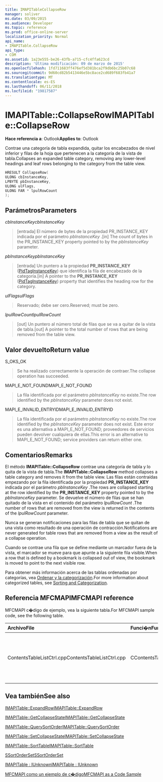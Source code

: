 ```yaml
---
title: IMAPITableCollapseRow
manager: soliver
ms.date: 03/09/2015
ms.audience: Developer
ms.topic: reference
ms.prod: office-online-server
localization_priority: Normal
api_name:
- IMAPITable.CollapseRow
api_type:
- COM
ms.assetid: 1a23e555-be26-43fb-a715-cfc4ffa623cd
description: 'Última modificación: 09 de marzo de 2015'
ms.openlocfilehash: 1fd711683ff476ef5d381bca2f9db6bc25b07c68
ms.sourcegitcommit: 9d60cd82b5413446e5bc8ace2cd689f683fb41a7
ms.translationtype: MT
ms.contentlocale: es-ES
ms.lasthandoff: 06/11/2018
ms.locfileid: "19817587"
---
```

# <a name="imapitablecollapserow"></a><span data-ttu-id="a5af8-103">IMAPITable::CollapseRow</span><span class="sxs-lookup"><span data-stu-id="a5af8-103">IMAPITable::CollapseRow</span></span>

  
  
<span data-ttu-id="a5af8-104">**Hace referencia a**: Outlook</span><span class="sxs-lookup"><span data-stu-id="a5af8-104">**Applies to**: Outlook</span></span> 
  
<span data-ttu-id="a5af8-105">Contrae una categoría de tabla expandida, quitar los encabezados de nivel inferior y filas de la hoja que pertenecen a la categoría de la vista de tabla.</span><span class="sxs-lookup"><span data-stu-id="a5af8-105">Collapses an expanded table category, removing any lower-level headings and leaf rows belonging to the category from the table view.</span></span>
  
```cpp
HRESULT CollapseRow(
ULONG cbInstanceKey,
LPBYTE pbInstanceKey,
ULONG ulFlags,
ULONG FAR * lpulRowCount
);
```

## <a name="parameters"></a><span data-ttu-id="a5af8-106">Parámetros</span><span class="sxs-lookup"><span data-stu-id="a5af8-106">Parameters</span></span>

 <span data-ttu-id="a5af8-107">_cbInstanceKey_</span><span class="sxs-lookup"><span data-stu-id="a5af8-107">_cbInstanceKey_</span></span>
  
> <span data-ttu-id="a5af8-108">[entrada] El número de bytes de la propiedad PR_INSTANCE_KEY indicada por el parámetro _pbInstanceKey_ .</span><span class="sxs-lookup"><span data-stu-id="a5af8-108">[in] The count of bytes in the PR_INSTANCE_KEY property pointed to by the  _pbInstanceKey_ parameter.</span></span> 
    
 <span data-ttu-id="a5af8-109">_pbInstanceKey_</span><span class="sxs-lookup"><span data-stu-id="a5af8-109">_pbInstanceKey_</span></span>
  
> <span data-ttu-id="a5af8-110">[entrada] Un puntero a la propiedad **PR_INSTANCE_KEY** ([PidTagInstanceKey](pidtaginstancekey-canonical-property.md)) que identifica la fila de encabezado de la categoría.</span><span class="sxs-lookup"><span data-stu-id="a5af8-110">[in] A pointer to the **PR_INSTANCE_KEY** ([PidTagInstanceKey](pidtaginstancekey-canonical-property.md)) property that identifies the heading row for the category.</span></span> 
    
 <span data-ttu-id="a5af8-111">_ulFlags_</span><span class="sxs-lookup"><span data-stu-id="a5af8-111">_ulFlags_</span></span>
  
> <span data-ttu-id="a5af8-112">Reservado; debe ser cero.</span><span class="sxs-lookup"><span data-stu-id="a5af8-112">Reserved; must be zero.</span></span>
    
 <span data-ttu-id="a5af8-113">_lpulRowCount_</span><span class="sxs-lookup"><span data-stu-id="a5af8-113">_lpulRowCount_</span></span>
  
> <span data-ttu-id="a5af8-114">[out] Un puntero al número total de filas que se va a quitar de la vista de tabla.</span><span class="sxs-lookup"><span data-stu-id="a5af8-114">[out] A pointer to the total number of rows that are being removed from the table view.</span></span>
    
## <a name="return-value"></a><span data-ttu-id="a5af8-115">Valor devuelto</span><span class="sxs-lookup"><span data-stu-id="a5af8-115">Return value</span></span>

<span data-ttu-id="a5af8-116">S_OK</span><span class="sxs-lookup"><span data-stu-id="a5af8-116">S_OK</span></span> 
  
> <span data-ttu-id="a5af8-117">Se ha realizado correctamente la operación de contraer.</span><span class="sxs-lookup"><span data-stu-id="a5af8-117">The collapse operation has succeeded.</span></span>
    
<span data-ttu-id="a5af8-118">MAPI_E_NOT_FOUND</span><span class="sxs-lookup"><span data-stu-id="a5af8-118">MAPI_E_NOT_FOUND</span></span> 
  
> <span data-ttu-id="a5af8-119">La fila identificada por el parámetro _pbInstanceKey_ no existe.</span><span class="sxs-lookup"><span data-stu-id="a5af8-119">The row identified by the  _pbInstanceKey_ parameter does not exist.</span></span> 
    
<span data-ttu-id="a5af8-120">MAPI_E_INVALID_ENTRYID</span><span class="sxs-lookup"><span data-stu-id="a5af8-120">MAPI_E_INVALID_ENTRYID</span></span> 
  
> <span data-ttu-id="a5af8-121">La fila identificada por el parámetro _pbInstanceKey_ no existe.</span><span class="sxs-lookup"><span data-stu-id="a5af8-121">The row identified by the  _pbInstanceKey_ parameter does not exist.</span></span> <span data-ttu-id="a5af8-122">Este error es una alternativa a MAPI_E_NOT_FOUND; proveedores de servicios pueden devolver cualquiera de ellas.</span><span class="sxs-lookup"><span data-stu-id="a5af8-122">This error is an alternative to MAPI_E_NOT_FOUND; service providers can return either one.</span></span> 
    
## <a name="remarks"></a><span data-ttu-id="a5af8-123">Comentarios</span><span class="sxs-lookup"><span data-stu-id="a5af8-123">Remarks</span></span>

<span data-ttu-id="a5af8-124">El método **IMAPITable::CollapseRow** contrae una categoría de tabla y lo quita de la vista de tabla.</span><span class="sxs-lookup"><span data-stu-id="a5af8-124">The **IMAPITable::CollapseRow** method collapses a table category and removes it from the table view.</span></span> <span data-ttu-id="a5af8-125">Las filas están contraídas empezando por la fila identificada por la propiedad **PR_INSTANCE_KEY** indicada por el parámetro _pbInstanceKey_ .</span><span class="sxs-lookup"><span data-stu-id="a5af8-125">The rows are collapsed starting at the row identified by the **PR_INSTANCE_KEY** property pointed to by the  _pbInstanceKey_ parameter.</span></span> <span data-ttu-id="a5af8-126">Se devuelve el número de filas que se han quitado de la vista en el contenido del parámetro _lpulRowCount_ .</span><span class="sxs-lookup"><span data-stu-id="a5af8-126">The number of rows that are removed from the view is returned in the contents of the  _lpulRowCount_ parameter.</span></span> 
  
<span data-ttu-id="a5af8-127">Nunca se generan notificaciones para las filas de tabla que se quitan de una vista como resultado de una operación de contracción.</span><span class="sxs-lookup"><span data-stu-id="a5af8-127">Notifications are never generated for table rows that are removed from a view as the result of a collapse operation.</span></span> 
  
<span data-ttu-id="a5af8-128">Cuando se contrae una fila que se define mediante un marcador fuera de la vista, el marcador se mueve para que apunte a la siguiente fila visible.</span><span class="sxs-lookup"><span data-stu-id="a5af8-128">When a row that is defined by a bookmark is collapsed out of view, the bookmark is moved to point to the next visible row.</span></span> 
  
<span data-ttu-id="a5af8-129">Para obtener más información acerca de las tablas ordenadas por categorías, vea [Ordenar y la categorización](sorting-and-categorization.md).</span><span class="sxs-lookup"><span data-stu-id="a5af8-129">For more information about categorized tables, see [Sorting and Categorization](sorting-and-categorization.md).</span></span>
  
## <a name="mfcmapi-reference"></a><span data-ttu-id="a5af8-130">Referencia MFCMAPI</span><span class="sxs-lookup"><span data-stu-id="a5af8-130">MFCMAPI reference</span></span>

<span data-ttu-id="a5af8-131">MFCMAPI c�digo de ejemplo, vea la siguiente tabla.</span><span class="sxs-lookup"><span data-stu-id="a5af8-131">For MFCMAPI sample code, see the following table.</span></span>
  
|<span data-ttu-id="a5af8-132">**Archivo**</span><span class="sxs-lookup"><span data-stu-id="a5af8-132">**File**</span></span>|<span data-ttu-id="a5af8-133">**Funci�n**</span><span class="sxs-lookup"><span data-stu-id="a5af8-133">**Function**</span></span>|<span data-ttu-id="a5af8-134">**Comentario**</span><span class="sxs-lookup"><span data-stu-id="a5af8-134">**Comment**</span></span>|
|:-----|:-----|:-----|
|<span data-ttu-id="a5af8-135">ContentsTableListCtrl.cpp</span><span class="sxs-lookup"><span data-stu-id="a5af8-135">ContentsTableListCtrl.cpp</span></span>  <br/> |<span data-ttu-id="a5af8-136">CContentsTableListCtrl::DoExpandCollapse</span><span class="sxs-lookup"><span data-stu-id="a5af8-136">CContentsTableListCtrl::DoExpandCollapse</span></span>  <br/> |<span data-ttu-id="a5af8-137">MFCMAPI usa el método **IMAPITable::CollapseRow** para contraer una categoría de tabla.</span><span class="sxs-lookup"><span data-stu-id="a5af8-137">MFCMAPI uses the **IMAPITable::CollapseRow** method to collapse a table category.</span></span>  <br/> |
   
## <a name="see-also"></a><span data-ttu-id="a5af8-138">Vea también</span><span class="sxs-lookup"><span data-stu-id="a5af8-138">See also</span></span>



[<span data-ttu-id="a5af8-139">IMAPITable::ExpandRow</span><span class="sxs-lookup"><span data-stu-id="a5af8-139">IMAPITable::ExpandRow</span></span>](imapitable-expandrow.md)
  
[<span data-ttu-id="a5af8-140">IMAPITable::GetCollapseState</span><span class="sxs-lookup"><span data-stu-id="a5af8-140">IMAPITable::GetCollapseState</span></span>](imapitable-getcollapsestate.md)
  
[<span data-ttu-id="a5af8-141">IMAPITable::QuerySortOrder</span><span class="sxs-lookup"><span data-stu-id="a5af8-141">IMAPITable::QuerySortOrder</span></span>](imapitable-querysortorder.md)
  
[<span data-ttu-id="a5af8-142">IMAPITable::SetCollapseState</span><span class="sxs-lookup"><span data-stu-id="a5af8-142">IMAPITable::SetCollapseState</span></span>](imapitable-setcollapsestate.md)
  
[<span data-ttu-id="a5af8-143">IMAPITable::SortTable</span><span class="sxs-lookup"><span data-stu-id="a5af8-143">IMAPITable::SortTable</span></span>](imapitable-sorttable.md)
  
[<span data-ttu-id="a5af8-144">SSortOrderSet</span><span class="sxs-lookup"><span data-stu-id="a5af8-144">SSortOrderSet</span></span>](ssortorderset.md)
  
[<span data-ttu-id="a5af8-145">IMAPITable : IUnknown</span><span class="sxs-lookup"><span data-stu-id="a5af8-145">IMAPITable : IUnknown</span></span>](imapitableiunknown.md)


[<span data-ttu-id="a5af8-146">MFCMAPI como un ejemplo de c�digo</span><span class="sxs-lookup"><span data-stu-id="a5af8-146">MFCMAPI as a Code Sample</span></span>](mfcmapi-as-a-code-sample.md)

